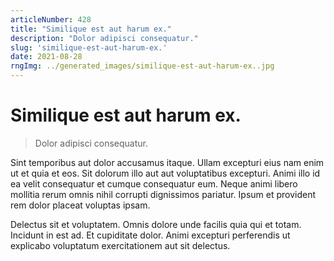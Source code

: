 ```yaml
---
articleNumber: 428
title: "Similique est aut harum ex."
description: "Dolor adipisci consequatur."
slug: 'similique-est-aut-harum-ex.'
date: 2021-08-28
rngImg: ../generated_images/similique-est-aut-harum-ex..jpg
---
```


# Similique est aut harum ex.

> Dolor adipisci consequatur.

Sint temporibus aut dolor accusamus itaque. Ullam excepturi eius nam enim ut et quia et eos. Sit dolorum illo aut aut voluptatibus excepturi. Animi illo id ea velit consequatur et cumque consequatur eum. Neque animi libero mollitia rerum omnis nihil corrupti dignissimos pariatur. Ipsum et provident rem dolor placeat voluptas ipsam.
 Delectus sit et voluptatem. Omnis dolore unde facilis quia qui et totam. Incidunt in est ad. Et cupiditate dolor. Animi excepturi perferendis ut explicabo voluptatum exercitationem aut sit delectus.
